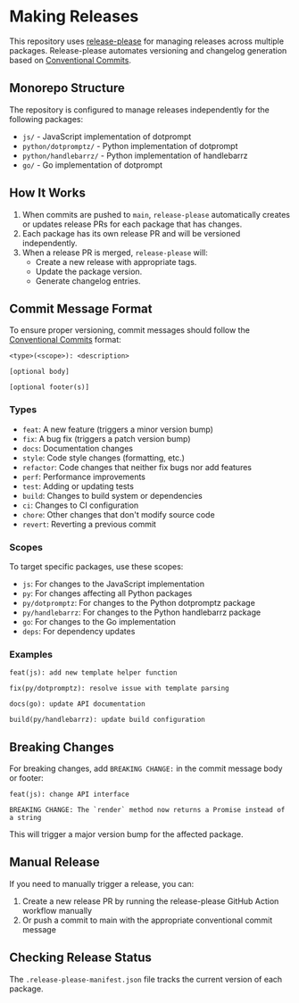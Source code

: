# Making Releases

This repository uses
[release-please](https://github.com/googleapis/release-please) for managing
releases across multiple packages. Release-please automates versioning and
changelog generation based on [Conventional
Commits](https://www.conventionalcommits.org/).

## Monorepo Structure

The repository is configured to manage releases independently for the following
packages:

* `js/` - JavaScript implementation of dotprompt
* `python/dotpromptz/` - Python implementation of dotprompt
* `python/handlebarrz/` - Python implementation of handlebarrz
* `go/` - Go implementation of dotprompt

## How It Works

1. When commits are pushed to `main`, `release-please` automatically creates or
   updates release PRs for each package that has changes.
2. Each package has its own release PR and will be versioned independently.
3. When a release PR is merged, `release-please` will:
   * Create a new release with appropriate tags.
   * Update the package version.
   * Generate changelog entries.

## Commit Message Format

To ensure proper versioning, commit messages should follow the [Conventional
Commits](https://www.conventionalcommits.org/) format:

```
<type>(<scope>): <description>

[optional body]

[optional footer(s)]
```

### Types

* `feat`: A new feature (triggers a minor version bump)
* `fix`: A bug fix (triggers a patch version bump)
* `docs`: Documentation changes
* `style`: Code style changes (formatting, etc.)
* `refactor`: Code changes that neither fix bugs nor add features
* `perf`: Performance improvements
* `test`: Adding or updating tests
* `build`: Changes to build system or dependencies
* `ci`: Changes to CI configuration
* `chore`: Other changes that don't modify source code
* `revert`: Reverting a previous commit

### Scopes

To target specific packages, use these scopes:

* `js`: For changes to the JavaScript implementation
* `py`: For changes affecting all Python packages
* `py/dotpromptz`: For changes to the Python dotpromptz package
* `py/handlebarrz`: For changes to the Python handlebarrz package
* `go`: For changes to the Go implementation
* `deps`: For dependency updates

### Examples

```
feat(js): add new template helper function

fix(py/dotpromptz): resolve issue with template parsing

docs(go): update API documentation

build(py/handlebarrz): update build configuration
```

## Breaking Changes

For breaking changes, add `BREAKING CHANGE:` in the commit message body or
footer:

```
feat(js): change API interface

BREAKING CHANGE: The `render` method now returns a Promise instead of a string
```

This will trigger a major version bump for the affected package.

## Manual Release

If you need to manually trigger a release, you can:

1. Create a new release PR by running the release-please GitHub Action workflow
   manually
2. Or push a commit to main with the appropriate conventional commit message

## Checking Release Status

The `.release-please-manifest.json` file tracks the current version of each
package.
